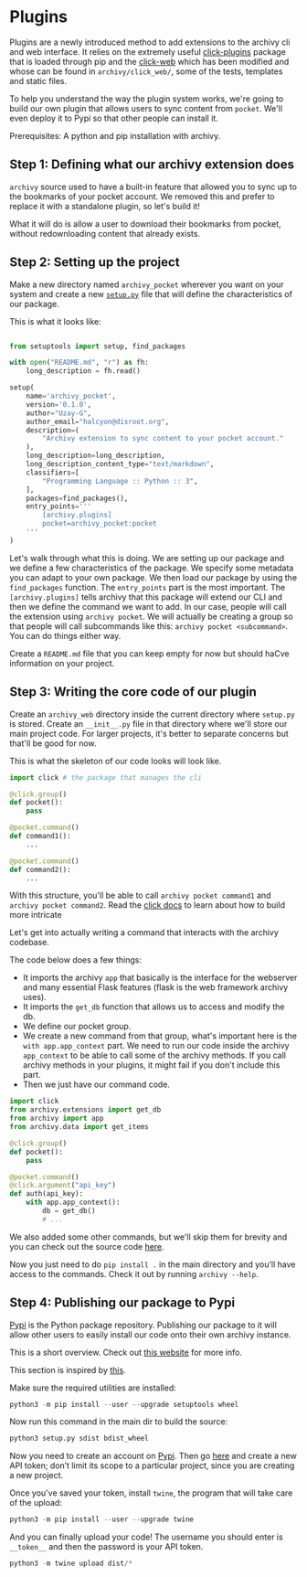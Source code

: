 # Plugins

Plugins are a newly introduced method to add extensions to the archivy cli and web interface. It relies on the extremely useful [click-plugins](https://github.com/click-contrib/click-plugins) package that is loaded through pip and the [click-web](https://github.com/click-contrib/click-plugins) which has been modified and whose can be found in `archivy/click_web/`, some of the tests, templates and static files.

To help you understand the way the plugin system works, we're going to build our own plugin that allows users to sync content from `pocket`. We'll even deploy it to Pypi so that other people can install it.

Prerequisites: A python and pip installation with archivy.

## Step 1: Defining what our archivy extension does

`archivy` source used to have a built-in feature that allowed you to sync up to the bookmarks of your pocket account. We removed this and prefer to replace it with a standalone plugin, so let's build it!

What it will do is allow a user to download their bookmarks from pocket, without redownloading content that already exists.

## Step 2: Setting up the project

Make a new directory named `archivy_pocket` wherever you want on your system and create a new [`setup.py`](https://stackoverflow.com/questions/1471994/what-is-setup-py) file that will define the characteristics of our package.

This is what it looks like:

```python

from setuptools import setup, find_packages

with open("README.md", "r") as fh:
    long_description = fh.read()

setup(
    name='archivy_pocket',
    version='0.1.0',
    author="Uzay-G",
    author_email="halcyon@disroot.org",
    description=(
        "Archivy extension to sync content to your pocket account."
    ),
    long_description=long_description,
    long_description_content_type="text/markdown",
    classifiers=[
        "Programming Language :: Python :: 3",
    ],
    packages=find_packages(),
    entry_points='''
        [archivy.plugins]
        pocket=archivy_pocket:pocket
    '''
)
```

Let's walk through what this is doing. We are setting up our package and we define a few characteristics of the package. We specify some metadata you can adapt to your own package. We then load our package by using the `find_packages` function. The `entry_points` part is the most important. The `[archivy.plugins]` tells archivy that this package will extend our CLI and then we define the command we want to add. In our case, people will call the extension using `archivy pocket`. We will actually be creating a group so that people will call subcommands like this: `archivy pocket <subcommand>`. You can do things either way.

Create a `README.md` file that you can keep empty for now but should haCve information on your project.

## Step 3: Writing the core code of our plugin

Create an `archivy_web` directory inside the current directory where `setup.py` is stored. Create an `__init__.py` file in that directory where we'll store our main project code. For larger projects, it's better to separate concerns but that'll be good for now.

This is what the skeleton of our code looks will look like.

```python
import click # the package that manages the cli

@click.group()
def pocket():
    pass

@pocket.command()
def command1():
	...

@pocket.command()
def command2():
	...
```

With this structure, you'll be able to call `archivy pocket command1` and `archivy pocket command2`. Read the [click docs](https://click.palletsprojects.com/en/7.x/options/) to learn about how to build more intricate

Let's get into actually writing a command that interacts with the archivy codebase.

The code below does a few things:

- It imports the archivy `app` that basically is the interface for the webserver and many essential Flask features (flask is the web framework archivy uses).
- It imports the `get_db` function that allows us to access and modify the db.
- We define our pocket group.
- We create a new command from that group, what's important here is the `with app.app_context` part. We need to run our code inside the archivy `app_context` to be able to call some of the archivy methods. If you call archivy methods in your plugins, it might fail if you don't include this part.
- Then we just have our command code.

```python
import click
from archivy.extensions import get_db
from archivy import app
from archivy.data import get_items

@click.group()
def pocket():
    pass

@pocket.command()
@click.argument("api_key")
def auth(api_key):
    with app.app_context():
        db = get_db()
		# ...
```

We also added some other commands, but we'll skip them for brevity and you can check out the source code [here](https://github.com/archivy/archivy_pocket).

Now you just need to do `pip install .` in the main directory and you'll have access to the commands. Check it out by running `archivy --help`.

## Step 4: Publishing our package to Pypi

[Pypi](https://pypi.org) is the Python package repository. Publishing our package to it will allow other users to easily install our code onto their own archivy instance.

This is a short overview. Check out [this website](https://packaging.python.org/) for more info.

This section is inspired by [this](https://packaging.python.org/tutorials/packaging-projects/#installing-your-newly-uploaded-package).

Make sure the required utilities are installed:

```python
python3 -m pip install --user --upgrade setuptools wheel
```

Now run this command in the main dir to build the source:

```python
python3 setup.py sdist bdist_wheel
```

Now you need to create an account on [Pypi](https://pypi.org). Then go [here](https://pypi.org/manage/account/#api-tokens) and create a new API token; don’t limit its scope to a particular project, since you are creating a new project.

Once you've saved your token, install `twine`, the program that will take care of the upload:

```python
python3 -m pip install --user --upgrade twine
```

And you can finally upload your code! The username you should enter is `__token__` and then the password is your API token.

```python
python3 -m twine upload dist/*
```
